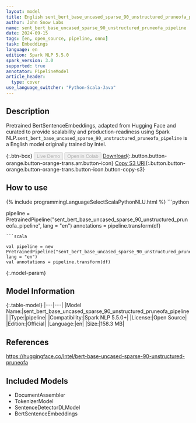 ```yaml
---
layout: model
title: English sent_bert_base_uncased_sparse_90_unstructured_pruneofa_pipeline pipeline BertSentenceEmbeddings from Intel
author: John Snow Labs
name: sent_bert_base_uncased_sparse_90_unstructured_pruneofa_pipeline
date: 2024-09-15
tags: [en, open_source, pipeline, onnx]
task: Embeddings
language: en
edition: Spark NLP 5.5.0
spark_version: 3.0
supported: true
annotator: PipelineModel
article_header:
  type: cover
use_language_switcher: "Python-Scala-Java"
---
```


## Description

Pretrained BertSentenceEmbeddings, adapted from Hugging Face and curated to provide scalability and production-readiness using Spark NLP.`sent_bert_base_uncased_sparse_90_unstructured_pruneofa_pipeline` is a English model originally trained by Intel.

{:.btn-box}
<button class="button button-orange" disabled>Live Demo</button>
<button class="button button-orange" disabled>Open in Colab</button>
[Download](https://s3.amazonaws.com/auxdata.johnsnowlabs.com/public/models/sent_bert_base_uncased_sparse_90_unstructured_pruneofa_pipeline_en_5.5.0_3.0_1726442991613.zip){:.button.button-orange.button-orange-trans.arr.button-icon}
[Copy S3 URI](s3://auxdata.johnsnowlabs.com/public/models/sent_bert_base_uncased_sparse_90_unstructured_pruneofa_pipeline_en_5.5.0_3.0_1726442991613.zip){:.button.button-orange.button-orange-trans.button-icon.button-copy-s3}

## How to use



<div class="tabs-box" markdown="1">
{% include programmingLanguageSelectScalaPythonNLU.html %}
```python

pipeline = PretrainedPipeline("sent_bert_base_uncased_sparse_90_unstructured_pruneofa_pipeline", lang = "en")
annotations =  pipeline.transform(df)   

```
```scala

val pipeline = new PretrainedPipeline("sent_bert_base_uncased_sparse_90_unstructured_pruneofa_pipeline", lang = "en")
val annotations = pipeline.transform(df)

```
</div>

{:.model-param}
## Model Information

{:.table-model}
|---|---|
|Model Name:|sent_bert_base_uncased_sparse_90_unstructured_pruneofa_pipeline|
|Type:|pipeline|
|Compatibility:|Spark NLP 5.5.0+|
|License:|Open Source|
|Edition:|Official|
|Language:|en|
|Size:|158.3 MB|

## References

https://huggingface.co/Intel/bert-base-uncased-sparse-90-unstructured-pruneofa

## Included Models

- DocumentAssembler
- TokenizerModel
- SentenceDetectorDLModel
- BertSentenceEmbeddings